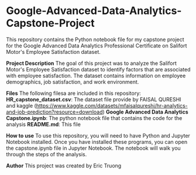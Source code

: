 # Google-Advanced-Data-Analytics-Capstone-Project
This repository contains the Python notebook file for my capstone project for the Google Advanced Data Analytics Professional Certificate on Salifort Motor's Employee Satisfaction dataset.

**Project Description**
The goal of this project was to analyze the Salifort Motor's Employee Satisfaction dataset to identify factors that are associated with employee satisfaction. The dataset contains information on employee demographics, job satisfaction, and work environment.

**Files**
The following filesa are included in this repository:
**HR_capstone_dataset.csv**: The dataset file provide by FAISAL QURESHI and kaggle (https://www.kaggle.com/datasets/mfaisalqureshi/hr-analytics-and-job-prediction?resource=download) 
**Google Advanced Data Analytics Capstone.ipynb**: The python notebook file that contains the code for the analysis
**README.md**: This file

**How to use**
To use this repository, you will need to have Python and Jupyter Notebook installed. Once you have installed these programs, you can open the capstone.ipynb file in Jupyter Notebook. The notebook will walk you through the steps of the analysis.

**Author**
This project was created by Eric Truong
